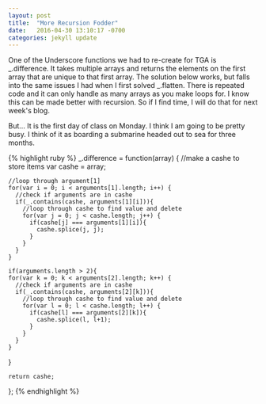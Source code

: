 ```yaml
---
layout: post
title:  "More Recursion Fodder"
date:   2016-04-30 13:10:17 -0700
categories: jekyll update
---
```


One of the Underscore functions we had to re-create for TGA is _.difference.  It takes multiple arrays and returns the elements on the first array that are unique to that first array.  The solution below works, but falls into the same issues I had when I first solved _.flatten.  There is repeated code and it can only handle as many arrays as you make loops for.  I know this can be made better with recursion. So if I find time, I will do that for next week's blog.  

But... It is the first day of class on Monday.  I think I am going to be pretty busy.  I think of it as boarding a submarine headed out to sea for three months.


{% highlight ruby %}
  _.difference = function(array) {
    //make a cashe to store items
    var cashe = array;

    //loop through argument[1]
    for(var i = 0; i < arguments[1].length; i++) {
      //check if arguments are in cashe
      if(_.contains(cashe, arguments[1][i])){
        //loop through cashe to find value and delete
        for(var j = 0; j < cashe.length; j++) {
          if(cashe[j] === arguments[1][i]){
            cashe.splice(j, j); 
          }
        }
      }
    }

    if(arguments.length > 2){
    for(var k = 0; k < arguments[2].length; k++) {
      //check if arguments are in cashe
      if(_.contains(cashe, arguments[2][k])){
        //loop through cashe to find value and delete
        for(var l = 0; l < cashe.length; l++) {
          if(cashe[l] === arguments[2][k]){
            cashe.splice(l, l+1); 
          }
        }
      }
    }
  }

    return cashe;

  };
{% endhighlight %}





[jekyll-docs]: http://jekyllrb.com/docs/home
[jekyll-gh]:   https://github.com/jekyll/jekyll
[jekyll-talk]: https://talk.jekyllrb.com/
